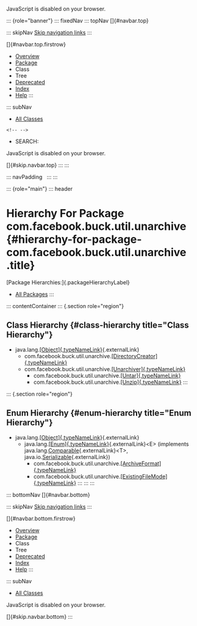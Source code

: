 <div>

JavaScript is disabled on your browser.

</div>

::: {role="banner"}
::: fixedNav
::: topNav
[]{#navbar.top}

::: skipNav
[Skip navigation links](#skip.navbar.top "Skip navigation links")
:::

[]{#navbar.top.firstrow}

-   [Overview](../../../../../index.html)
-   [Package](package-summary.html)
-   Class
-   Tree
-   [Deprecated](../../../../../deprecated-list.html)
-   [Index](../../../../../index-all.html)
-   [Help](../../../../../help-doc.html)
:::

::: subNav
-   [All Classes](../../../../../allclasses.html)

```{=html}
<!-- -->
```
-   SEARCH:

<div>

<div>

JavaScript is disabled on your browser.

</div>

</div>

[]{#skip.navbar.top}
:::
:::

::: navPadding
 
:::
:::

::: {role="main"}
::: header
# Hierarchy For Package com.facebook.buck.util.unarchive {#hierarchy-for-package-com.facebook.buck.util.unarchive .title}

[Package Hierarchies:]{.packageHierarchyLabel}

-   [All Packages](../../../../../overview-tree.html)
:::

::: contentContainer
::: {.section role="region"}
## Class Hierarchy {#class-hierarchy title="Class Hierarchy"}

-   java.lang.[[Object]{.typeNameLink}](http://docs.oracle.com/javase/7/docs/api/java/lang/Object.html?is-external=true "class or interface in java.lang"){.externalLink}
    -   com.facebook.buck.util.unarchive.[[DirectoryCreator]{.typeNameLink}](DirectoryCreator.html "class in com.facebook.buck.util.unarchive")
    -   com.facebook.buck.util.unarchive.[[Unarchiver]{.typeNameLink}](Unarchiver.html "class in com.facebook.buck.util.unarchive")
        -   com.facebook.buck.util.unarchive.[[Untar]{.typeNameLink}](Untar.html "class in com.facebook.buck.util.unarchive")
        -   com.facebook.buck.util.unarchive.[[Unzip]{.typeNameLink}](Unzip.html "class in com.facebook.buck.util.unarchive")
:::

::: {.section role="region"}
## Enum Hierarchy {#enum-hierarchy title="Enum Hierarchy"}

-   java.lang.[[Object]{.typeNameLink}](http://docs.oracle.com/javase/7/docs/api/java/lang/Object.html?is-external=true "class or interface in java.lang"){.externalLink}
    -   java.lang.[[Enum]{.typeNameLink}](http://docs.oracle.com/javase/7/docs/api/java/lang/Enum.html?is-external=true "class or interface in java.lang"){.externalLink}\<E\>
        (implements
        java.lang.[Comparable](http://docs.oracle.com/javase/7/docs/api/java/lang/Comparable.html?is-external=true "class or interface in java.lang"){.externalLink}\<T\>,
        java.io.[Serializable](http://docs.oracle.com/javase/7/docs/api/java/io/Serializable.html?is-external=true "class or interface in java.io"){.externalLink})
        -   com.facebook.buck.util.unarchive.[[ArchiveFormat]{.typeNameLink}](ArchiveFormat.html "enum in com.facebook.buck.util.unarchive")
        -   com.facebook.buck.util.unarchive.[[ExistingFileMode]{.typeNameLink}](ExistingFileMode.html "enum in com.facebook.buck.util.unarchive")
:::
:::
:::

::: bottomNav
[]{#navbar.bottom}

::: skipNav
[Skip navigation links](#skip.navbar.bottom "Skip navigation links")
:::

[]{#navbar.bottom.firstrow}

-   [Overview](../../../../../index.html)
-   [Package](package-summary.html)
-   Class
-   Tree
-   [Deprecated](../../../../../deprecated-list.html)
-   [Index](../../../../../index-all.html)
-   [Help](../../../../../help-doc.html)
:::

::: subNav
-   [All Classes](../../../../../allclasses.html)

<div>

<div>

JavaScript is disabled on your browser.

</div>

</div>

[]{#skip.navbar.bottom}
:::
